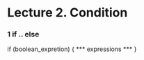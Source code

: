# Lecture 2. Condition
### 1 if .. else
<Simple if>
if (boolean_expretion) {
    ***
    expressions
    ***
    }
    